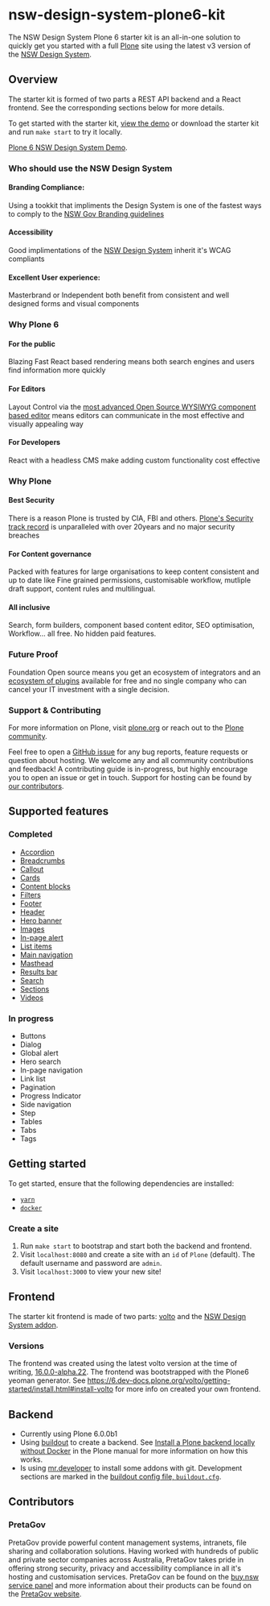 # nsw-design-system-plone6-kit

The NSW Design System Plone 6 starter kit is an all-in-one solution to quickly get you started with a full [Plone](https://plone.org/) site using the latest v3 version of the [NSW Design System](https://github.com/digitalnsw/nsw-design-system).

## Overview

The starter kit is formed of two parts a REST API backend and a React frontend. See the corresponding sections below for more details.

To get started with the starter kit, [view the demo](https://digitalnsw.pretagov.com.au/) or download the starter kit and run `make start` to try it locally.

[Plone 6 NSW Design System Demo](https://digitalnsw.pretagov.com.au/).


### Who should use the NSW Design System
#### Branding Compliance: 
Using a tookkit that impliments the Design System is one of the fastest ways to comply to the [NSW Gov Branding guidelines](https://www.nsw.gov.au/branding/nsw-government-brand-framework)

#### Accessibility
Good implimentations of the [NSW Design System](https://github.com/digitalnsw/nsw-design-system) inherit it's WCAG compliants
#### Excellent User experience: 
Masterbrand or Independent both benefit from consistent and well designed forms and visual components

### Why Plone 6
#### For the public
Blazing Fast React based rendering means both search engines and users find information more quickly
#### For Editors
Layout Control via the [most advanced Open Source WYSIWYG component based editor](https://6.demo.plone.org/) means editors can communicate in the most effective and visually appealing way
#### For Developers
React with a headless CMS make adding custom functionality cost effective

### Why Plone
#### Best Security
There is a reason Plone is trusted by CIA, FBI and others. [Plone's Security track record](https://plone.org/security) is unparalleled with over 20years and no major security breaches
#### For Content governance
Packed with features for large organisations to keep content consistent and up to date like Fine grained permissions, customisable workflow, mutliple draft support, content rules and multilingual.

#### All inclusive
Search, form builders, component based content editor, SEO optimisation, Workflow... all free. No hidden paid features.
### Future Proof
Foundation Open source means you get an ecosystem of integrators and an [ecosystem of plugins](https://plone.org/download/add-ons) available for free and no single company who can cancel your IT investment with a single decision.


### Support & Contributing

For more information on Plone, visit [plone.org](https://plone.org/) or reach out to the [Plone community](https://plone.org/community).

Feel free to open a [GitHub issue](https://github.com/pretagov/nsw-design-system-plone6-kit/issues) for any bug reports, feature requests or question about hosting. We welcome any and all community contributions and feedback! A contributing guide is in-progress, but highly encourage you to open an issue or get in touch. Support for hosting can be found by [our contributors](#contributors).

## Supported features

### Completed

- [Accordion](https://digitalnsw.pretagov.com.au/demo-pages/accordion)
- [Breadcrumbs](https://digitalnsw.pretagov.com.au/demo-pages)
- [Callout](https://digitalnsw.pretagov.com.au/demo-pages/callout)
- [Cards](https://digitalnsw.pretagov.com.au/demo-pages/cards)
- [Content blocks](https://digitalnsw.pretagov.com.au/demo-pages/content-blocks)
- [Filters](https://digitalnsw.pretagov.com.au/demo-pages/)
- [Footer](https://digitalnsw.pretagov.com.au/demo-pages/)
- [Header](https://digitalnsw.pretagov.com.au/demo-pages/)
- [Hero banner](https://digitalnsw.pretagov.com.au/demo-pages/hero-banner)
- [Images](https://digitalnsw.pretagov.com.au/demo-pages/images)
- [In-page alert](https://digitalnsw.pretagov.com.au/demo-pages/notifications)
- [List items](https://digitalnsw.pretagov.com.au/demo-pages/list-items)
- [Main navigation](https://digitalnsw.pretagov.com.au/demo-pages)
- [Masthead](https://digitalnsw.pretagov.com.au/demo-pages)
- [Results bar](https://digitalnsw.pretagov.com.au/demo-pages/)
- [Search](https://digitalnsw.pretagov.com.au/demo-pages/search)
- [Sections](https://digitalnsw.pretagov.com.au/demo-pages/sections)
- [Videos](https://digitalnsw.pretagov.com.au/demo-pages/videos)

### In progress

- Buttons
- Dialog
- Global alert
- Hero search
- In-page navigation
- Link list
- Pagination
- Progress Indicator
- Side navigation
- Step
- Tables
- Tabs
- Tags

## Getting started

To get started, ensure that the following dependencies are installed:

- [`yarn`](https://yarnpkg.com/getting-started/install)
- [`docker`](https://www.docker.com/)

### Create a site

1. Run `make start` to bootstrap and start both the backend and frontend.
2. Visit `localhost:8080` and create a site with an `id` of `Plone` (default). The default username and password are `admin`.
3. Visit `localhost:3000` to view your new site!

## Frontend

The starter kit frontend is made of two parts: [volto](https://plone.org/what-is-plone/volto) and the [NSW Design System addon](https://github.com/pretagov/nsw-design-system-plone6).

### Versions

The frontend was created using the latest volto version at the time of writing, [16.0.0-alpha.22](https://github.com/plone/volto/releases/tag/16.0.0-alpha.22). The frontend was bootstrapped with the Plone6 yeoman generator. See <https://6.dev-docs.plone.org/volto/getting-started/install.html#install-volto> for more info on created your own frontend.

## Backend

- Currently using Plone 6.0.0b1
- Using [buildout](https://www.buildout.org/en/latest/) to create a backend. See [Install a Plone backend locally without Docker](https://6.dev-docs.plone.org/volto/configuration/backend.html?highlight=buildout#install-a-plone-backend-locally-without-docker) in the Plone manual for more information on how this works.
- Is using [mr.developer](https://pypi.org/project/mr.developer/) to install some addons with git. Development sections are marked in the [buildout config file, `buildout.cfg`](backend/bin/Activate.ps1backend/buildout.cfg).

## Contributors

### PretaGov

PretaGov provide powerful content management systems, intranets, file sharing and collaboration solutions. Having worked with hundreds of public and private sector companies across Australia, PretaGov takes pride in offering strong security, privacy and accessibility compliance in all it's hosting and customisation services. PretaGov can be found on the [buy.nsw service panel](https://suppliers.buy.nsw.gov.au/supplier/profile/637) and more information about their products can be found on the [PretaGov website](https://www.pretagov.com.au/products).
